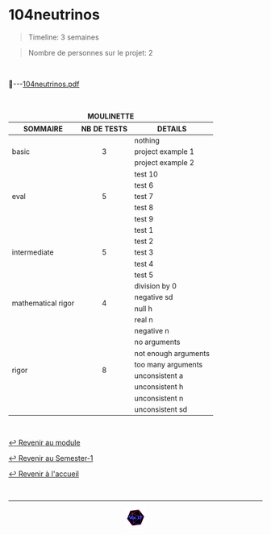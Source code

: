# 104neutrinos

> Timeline: 3 semaines

> Nombre de personnes sur le projet: 2

<br>

📂---[104neutrinos.pdf](https://github.com/Studio-17/Epitech-Subjects/blob/main/Semester-1/B-MAT-100/104neutrinos/104neutrinos.pdf)


<br>


<table align="center">
    <thead>
        <tr>
            <td colspan="3" align="center"><strong>MOULINETTE</strong></td>
        </tr>
        <tr>
            <th>SOMMAIRE</th>
            <th>NB DE TESTS</th>
            <th>DETAILS</th>
        </tr>
    </thead>
    <tbody>
        <tr>
            <td rowspan="3">basic</td>
            <td rowspan="3" style="text-align: center;">3</td>
            <td>nothing
        </tr>
    		<tr>
			<td>project example 1</td>
		</tr>
		<tr>
			<td>project example 2</td>
		</tr>
        <tr>
            <td rowspan="5">eval</td>
            <td rowspan="5" style="text-align: center;">5</td>
            <td>test 10
        </tr>
    		<tr>
			<td>test 6</td>
		</tr>
		<tr>
			<td>test 7</td>
		</tr>
		<tr>
			<td>test 8</td>
		</tr>
		<tr>
			<td>test 9</td>
		</tr>
        <tr>
            <td rowspan="5">intermediate</td>
            <td rowspan="5" style="text-align: center;">5</td>
            <td>test 1
        </tr>
    		<tr>
			<td>test 2</td>
		</tr>
		<tr>
			<td>test 3</td>
		</tr>
		<tr>
			<td>test 4</td>
		</tr>
		<tr>
			<td>test 5</td>
		</tr>
        <tr>
            <td rowspan="4">mathematical rigor</td>
            <td rowspan="4" style="text-align: center;">4</td>
            <td>division by 0
        </tr>
    		<tr>
			<td>negative sd</td>
		</tr>
		<tr>
			<td>null h</td>
		</tr>
		<tr>
			<td>real n</td>
		</tr>
        <tr>
            <td rowspan="8">rigor</td>
            <td rowspan="8" style="text-align: center;">8</td>
            <td>negative n
        </tr>
    		<tr>
			<td>no arguments</td>
		</tr>
		<tr>
			<td>not enough arguments</td>
		</tr>
		<tr>
			<td>too many arguments</td>
		</tr>
		<tr>
			<td>unconsistent a</td>
		</tr>
		<tr>
			<td>unconsistent h</td>
		</tr>
		<tr>
			<td>unconsistent n</td>
		</tr>
		<tr>
			<td>unconsistent sd</td>
		</tr>
	</tbody>
</table>

<br>

[↩️ Revenir au module](https://github.com/Studio-17/Epitech-Subjects/blob/main/Semester-1/B-MAT-100)

[↩️ Revenir au Semester-1](https://github.com/Studio-17/Epitech-Subjects/blob/main/Semester-1)

[↩️ Revenir à l'accueil](https://github.com/Studio-17/Epitech-Subjects/)

<br>

---

<div align="center">

<a href="https://github.com/Studio-17" target="_blank"><img src="../../../assets/voc17.gif" width="40"></a>

</div>